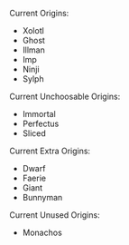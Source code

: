 Current Origins:
- Xolotl
- Ghost
- Illman
- Imp
- Ninji
- Sylph

Current Unchoosable Origins:
- Immortal
- Perfectus
- Sliced

Current Extra Origins:
- Dwarf
- Faerie
- Giant
- Bunnyman

Current Unused Origins:
- Monachos

